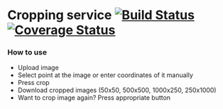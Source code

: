 # Cropping service [![Build Status](https://travis-ci.org/lesykgg/cropping-service.svg?branch=master)](https://travis-ci.org/lesykgg/cropping-service) [![Coverage Status](https://coveralls.io/repos/github/lesykgg/cropping-service/badge.svg?branch=master)](https://coveralls.io/github/lesykgg/cropping-service?branch=master)
### How to use
* Upload image
* Select point at the image or enter coordinates of it manually
* Press crop
* Download cropped images (50x50, 500x500, 1000x250, 250x1000)
* Want to crop image again? Press appropriate button
